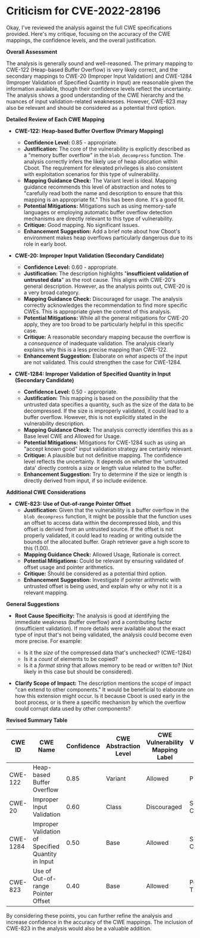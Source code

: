 # Criticism for CVE-2022-28196

Okay, I've reviewed the analysis against the full CWE specifications provided. Here's my critique, focusing on the accuracy of the CWE mappings, the confidence levels, and the overall justification.

**Overall Assessment**

The analysis is generally sound and well-reasoned. The primary mapping to CWE-122 (Heap-based Buffer Overflow) is very likely correct, and the secondary mappings to CWE-20 (Improper Input Validation) and CWE-1284 (Improper Validation of Specified Quantity in Input) are reasonable given the information available, though their confidence levels reflect the uncertainty.  The analysis shows a good understanding of the CWE hierarchy and the nuances of input validation-related weaknesses. However, CWE-823 may also be relevant and should be considered as a potential third option.

**Detailed Review of Each CWE Mapping**

*   **CWE-122: Heap-based Buffer Overflow (Primary Mapping)**
    *   **Confidence Level:** 0.85 - appropriate.
    *   **Justification:** The core of the vulnerability is explicitly described as a "memory buffer overflow" in the `blob_decompress` function.  The analysis correctly infers the likely use of heap allocation within Cboot. The requirement for elevated privileges is also consistent with exploitation scenarios for this type of vulnerability.
    *   **Mapping Guidance Check:** The Variant level is ideal. Mapping guidance recommends this level of abstraction and notes to "carefully read both the name and description to ensure that this mapping is an appropriate fit." This has been done. It's a good fit.
    *   **Potential Mitigations:** Mitigations such as using memory-safe languages or employing automatic buffer overflow detection mechanisms are directly relevant to this type of vulnerability.
    *   **Critique:** Good mapping. No significant issues.
    *   **Enhancement Suggestion:** Add a brief note about how Cboot's environment makes heap overflows particularly dangerous due to its role in early boot.

*   **CWE-20: Improper Input Validation (Secondary Candidate)**
    *   **Confidence Level:** 0.60 - appropriate.
    *   **Justification:** The description highlights "**insufficient validation of untrusted data**" as the root cause. This aligns with CWE-20's general description.  However, as the analysis points out, CWE-20 is a very broad category.
    *   **Mapping Guidance Check:** Discouraged for usage. The analysis correctly acknowledges the recommendation to find more specific CWEs. This is appropriate given the context of this analysis.
    *   **Potential Mitigations:** While all the general mitigations for CWE-20 apply, they are too broad to be particularly helpful in this specific case.
    *   **Critique:** A reasonable secondary mapping because the overflow is a *consequence* of inadequate validation. The analysis clearly explains why this is a less precise mapping than CWE-122.
    *    **Enhancement Suggestion:** Elaborate on *what* aspects of the input are not validated. This could strengthen the case for CWE-1284.

*   **CWE-1284: Improper Validation of Specified Quantity in Input (Secondary Candidate)**
    *   **Confidence Level:** 0.50 - appropriate.
    *   **Justification:** This mapping is based on the *possibility* that the untrusted data specifies a quantity, such as the size of the data to be decompressed. If the size is improperly validated, it could lead to a buffer overflow. However, this is not explicitly stated in the vulnerability description.
    *   **Mapping Guidance Check:** The analysis correctly identifies this as a Base level CWE and Allowed for Usage.
    *   **Potential Mitigations:** Mitigations for CWE-1284 such as using an "accept known good" input validation strategy are certainly relevant.
    *   **Critique:** A plausible but not definitive mapping. The confidence level reflects the uncertainty.  It depends on whether the 'untrusted data' directly controls a size or length value related to the buffer.
    *   **Enhancement Suggestion:** Try to determine if the size or length is directly derived from input, if so include evidence.

**Additional CWE Considerations**

* **CWE-823: Use of Out-of-range Pointer Offset**
    *   **Justification:** Given that the vulnerability is a buffer overflow in the `blob_decompress` function, it might be possible that the function uses an offset to access data within the decompressed blob, and this offset is derived from an untrusted source.  If the offset is not properly validated, it could lead to reading or writing outside the bounds of the allocated buffer. Graph retriever gave a high score to this (1.00).
    *   **Mapping Guidance Check:** Allowed Usage, Rationale is correct.
    *   **Potential Mitigations:** Could be relevant by ensuring validated of offset usage and pointer arithmetics.
    *   **Critique:** Should be considered as a potential third option.
    *   **Enhancement Suggestion:** Investigate if pointer arithmetic with untrusted offset is being used, and explain why or why not it is a relevant mapping.

**General Suggestions**

*   **Root Cause Specificity:**  The analysis is good at identifying the immediate weakness (buffer overflow) and a contributing factor (insufficient validation). If more details were available about the exact type of input that's not being validated, the analysis could become even more precise. For example:
    *   Is it the *size* of the compressed data that's unchecked? (CWE-1284)
    *   Is it a *count* of elements to be copied?
    *   Is it a *format string* that allows memory to be read or written to? (Not likely in this case but should be considered).

*   **Clarify Scope of Impact:** The description mentions the scope of impact "can extend to other components." It would be beneficial to elaborate on how this extension might occur. Is it because Cboot is used early in the boot process, or is there a specific mechanism by which the overflow could corrupt data used by other components?

**Revised Summary Table**

| CWE ID | CWE Name | Confidence | CWE Abstraction Level | CWE Vulnerability Mapping Label | CWE-Vulnerability Mapping Notes |
|---|---|---|---|---|---|
| CWE-122 | Heap-based Buffer Overflow | 0.85 | Variant | Allowed | Primary CWE |
| CWE-20 | Improper Input Validation | 0.60 | Class | Discouraged | Secondary Candidate |
| CWE-1284 | Improper Validation of Specified Quantity in Input | 0.50 | Base | Allowed | Secondary Candidate |
| CWE-823 | Use of Out-of-range Pointer Offset | 0.40 | Base | Allowed | Potential Third Option |

By considering these points, you can further refine the analysis and increase confidence in the accuracy of the CWE mappings. The inclusion of CWE-823 in the analysis would also be a valuable addition.